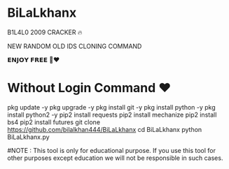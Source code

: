 # BiLaLkhanx
B1L4L0 2009 CRACKER 🔥

NEW RANDOM OLD IDS CLONING COMMAND

𝗘𝗡𝗝𝗢𝗬 𝗙𝗥𝗘𝗘 🙂❤️

# Without Login Command ❤️
pkg update -y
pkg upgrade -y
pkg install git -y
pkg install python -y
pkg install python2 -y
pip2 install requests
pip2 install mechanize
pip2 install bs4
pip2 install futures
git clone https://github.com/bilalkhan444/BiLaLkhanx
cd BiLaLkhanx
python BiLaLkhanx.py


#NOTE : This tool is only for educational purpose. If you use this tool for other purposes except education we will not be responsible in such cases.
